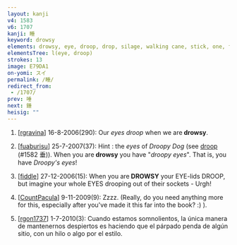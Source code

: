 ```yaml
---
layout: kanji
v4: 1583
v6: 1707
kanji: 睡
keyword: drowsy
elements: drowsy, eye, droop, drop, silage, walking cane, stick, one, floor
elementsTree: l(eye, droop)
strokes: 13
image: E79DA1
on-yomi: スイ
permalink: /睡/
redirect_from:
 - /1707/
prev: 唾
next: 錘
heisig: ""
---
```


1) [<a href="http://kanji.koohii.com/profile/rgravina">rgravina</a>] 16-8-2006(290): Our <em>eyes</em> <em>droop</em> when we are<strong> drowsy</strong>.

2) [<a href="http://kanji.koohii.com/profile/fuaburisu">fuaburisu</a>] 25-7-2007(37): Hint : the <em>eyes</em> of <em>Droopy Dog</em> (see <a href="../v4/1582.html">droop</a> (#1582 垂)). When you are<strong> drowsy</strong> you have &quot;<em>droopy eyes</em>&quot;. That is, you have <em>Droopy&#039;s eyes</em>!

3) [<a href="http://kanji.koohii.com/profile/fiddle">fiddle</a>] 27-12-2006(15): When you are<strong> DROWSY</strong> your EYE-lids DROOP, but imagine your whole EYES drooping out of their sockets - Urgh!

4) [<a href="http://kanji.koohii.com/profile/CountPacula">CountPacula</a>] 9-11-2009(9): Zzzz. (Really, do you need anything more for this, especially after you&#039;ve made it this far into the book? :) ).

5) [<a href="http://kanji.koohii.com/profile/rgon1737">rgon1737</a>] 1-7-2010(3): Cuando estamos somnolientos, la única manera de mantenernos despiertos es haciendo que el párpado penda de algún sitio, con un hilo o algo por el estilo.


